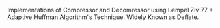 Implementations of Compressor and Decomressor using Lempel Ziv 77 + Adaptive Huffman Algorithm's Technique. Widely Known as Deflate.
